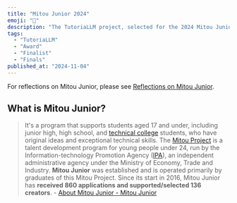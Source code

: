 ```yaml
---
title: "Mitou Junior 2024"
emoji: "🏢"
description: "The TutoriaLLM project, selected for the 2024 Mitou Junior program, completed its support period with the final presentation meeting on November 4th. On the same day, we received the Visional Award as a corporate prize from Visional Inc. Additionally, at the end of the same month, we were certified as Super Creators, an recognition given to creators who achieved particularly outstanding results."
tags:
  - "TutoriaLLM"
  - "Award"
  - "Finalist"
  - "Finals"
published_at: "2024-11-04"
---
```


For reflections on Mitou Junior, please see [Reflections on Mitou Junior](https://tokumaru.work/ja/blog/notes/revise-mitou-jr).

## What is Mitou Junior?
> It's a program that supports students aged 17 and under, including junior high, high school, and [technical college](https://www.mext.go.jp/a_menu/koutou/kousen/index.htm) students, who have original ideas and exceptional technical skills.
> The [Mitou Project](https://www.ipa.go.jp/jinzai/mitou/koubo/) is a talent development program for young people under 24, run by the Information-technology Promotion Agency ([IPA](https://www.ipa.go.jp/)), an independent administrative agency under the Ministry of Economy, Trade and Industry. **Mitou Junior** was established and is operated primarily by graduates of this Mitou Project.
> Since its start in 2016, Mitou Junior has **received 860 applications and supported/selected 136 creators**. - [About Mitou Junior - Mitou Junior](https://jr.mitou.org/about)
